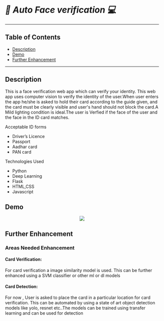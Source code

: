 # *🧬 Auto Face verification 💻*

---

## Table of Contents

- [Description](#description)
- [Demo](#demo)
- [Further Enhancement](#further-enchancement)


---

## Description

This is a face verification web app which can verify your identity.
This web app uses computer vision to verify the identity of the user.When user enters the app he/she is asked to hold their card according to the guide given,
and the card must be clearly visible and user's hand should not block the card.A Mild lighting condition is ideal.The user is Verfied if the face of the user and
the face in the ID card matches.

Acceptable ID forms
- Driver’s Licence
- Passport
- Aadhar card
- PAN card

Technologies Used
- Python
- Deep Learning
- Flask
- HTML,CSS
- Javascript

## Demo

<p align="center">
  <img src="testing/Demo.gif"/>
</p>

## Further Enhancement

### Areas Needed Enhancement

#### Card Verification:
For card verification a image similarity model is used. This can be further enhanced using a SVM classifier or other ml or dl models

#### Card Detection:
For now , User is asked to place the card in a particular location for card verification. This can be automated by using a state of art object detection models
          like yolo, resnet etc..The models can be trained using transfer learning and can be used for detection

